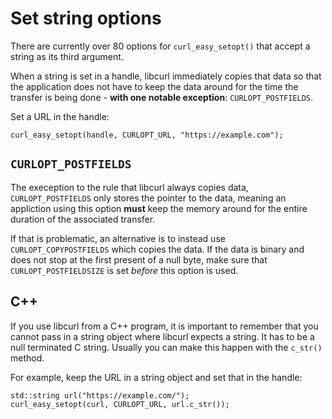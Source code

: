 # Set string options

There are currently over 80 options for `curl_easy_setopt()` that accept a
string as its third argument.

When a string is set in a handle, libcurl immediately copies that data so that
the application does not have to keep the data around for the time the
transfer is being done - **with one notable exception**: `CURLOPT_POSTFIELDS`.

Set a URL in the handle:

    curl_easy_setopt(handle, CURLOPT_URL, "https://example.com");

## `CURLOPT_POSTFIELDS`

The exeception to the rule that libcurl always copies data,
`CURLOPT_POSTFIELDS` only stores the pointer to the data, meaning an
appliction using this option **must** keep the memory around for the entire
duration of the associated transfer.

If that is problematic, an alternative is to instead use
`CURLOPT_COPYPOSTFIELDS` which copies the data. If the data is binary and does
not stop at the first present of a null byte, make sure that
`CURLOPT_POSTFIELDSIZE` is set *before* this option is used.

## C++

If you use libcurl from a C++ program, it is important to remember that you
cannot pass in a string object where libcurl expects a string. It has to be a
null terminated C string. Usually you can make this happen with the `c_str()`
method.

For example, keep the URL in a string object and set that in the handle:

    std::string url("https://example.com/");
    curl_easy_setopt(curl, CURLOPT_URL, url.c_str());
